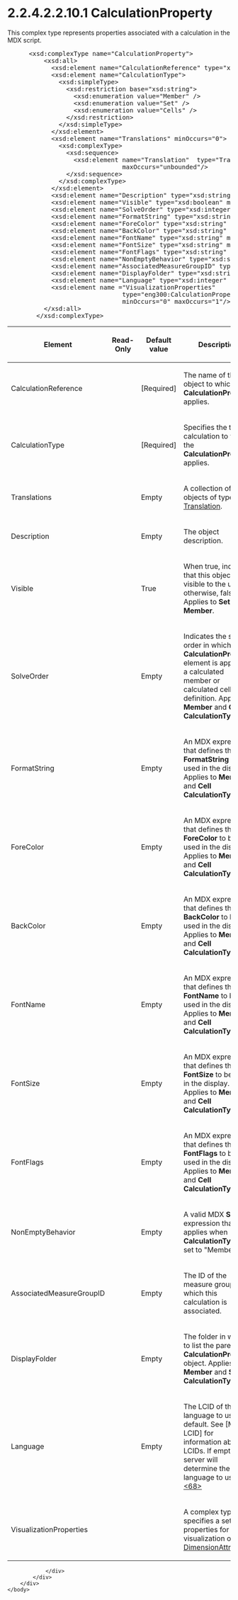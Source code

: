 <html dir="LTR" xmlns:mshelp="http://msdn.microsoft.com/mshelp" xmlns:ddue="http://ddue.schemas.microsoft.com/authoring/2003/5" xmlns:xlink="http://www.w3.org/1999/xlink" xmlns:tool="http://www.microsoft.com/tooltip">
    <head>
        <meta http-equiv="Content-Type" content="text/html; CHARSET=utf-8"></meta>
        <meta name="save" content="history"></meta>
        <title>2.2.4.2.2.10.1 CalculationProperty</title>
        <xml>
            <mshelp:toctitle title="2.2.4.2.2.10.1 CalculationProperty"></mshelp:toctitle>
            <mshelp:rltitle title="[MS-SSAS]: CalculationProperty"></mshelp:rltitle>
            <mshelp:keyword index="A" term="c8972c10-d6ac-4147-ad56-82ba97632999"></mshelp:keyword>
            <mshelp:attr name="DCSext.ContentType" value="open specification"></mshelp:attr>
            <mshelp:attr name="AssetID" value="c8972c10-d6ac-4147-ad56-82ba97632999"></mshelp:attr>
            <mshelp:attr name="TopicType" value="kbRef"></mshelp:attr>
            <mshelp:attr name="DCSext.Title" value="[MS-SSAS]: CalculationProperty" />
        </xml>
    </head>
    <body>
        <div id="header">
            <h1 class="heading">2.2.4.2.2.10.1 CalculationProperty</h1>
        </div>
        <div id="mainSection">
            <div id="mainBody">
                <div id="allHistory" class="saveHistory"></div>
                <div id="sectionSection0" class="section" name="collapseableSection">
                    

<p>This complex type represents properties associated with a
calculation in the MDX script.</p>

<dl>
<dd>
<div><pre> &lt;xsd:complexType name=&quot;CalculationProperty&quot;&gt;
     &lt;xsd:all&gt;
       &lt;xsd:element name=&quot;CalculationReference&quot; type=&quot;xsd:string&quot;/&gt;
       &lt;xsd:element name=&quot;CalculationType&quot;&gt;
         &lt;xsd:simpleType&gt;
           &lt;xsd:restriction base=&quot;xsd:string&quot;&gt;
             &lt;xsd:enumeration value=&quot;Member&quot; /&gt;
             &lt;xsd:enumeration value=&quot;Set&quot; /&gt;
             &lt;xsd:enumeration value=&quot;Cells&quot; /&gt;
           &lt;/xsd:restriction&gt;
         &lt;/xsd:simpleType&gt;
       &lt;/xsd:element&gt;
       &lt;xsd:element name=&quot;Translations&quot; minOccurs=&quot;0&quot;&gt;
         &lt;xsd:complexType&gt;
           &lt;xsd:sequence&gt;
             &lt;xsd:element name=&quot;Translation&quot;  type=&quot;Translation&quot; minOccurs=&quot;0&quot;
                          maxOccurs=&quot;unbounded&quot;/&gt;
           &lt;/xsd:sequence&gt;
         &lt;/xsd:complexType&gt;
       &lt;/xsd:element&gt;
       &lt;xsd:element name=&quot;Description&quot; type=&quot;xsd:string&quot; minOccurs=&quot;0&quot;/&gt;
       &lt;xsd:element name=&quot;Visible&quot; type=&quot;xsd:boolean&quot; minOccurs=&quot;0&quot;/&gt;
       &lt;xsd:element name=&quot;SolveOrder&quot; type=&quot;xsd:integer&quot; minOccurs=&quot;0&quot;/&gt;
       &lt;xsd:element name=&quot;FormatString&quot; type=&quot;xsd:string&quot; minOccurs=&quot;0&quot;/&gt;
       &lt;xsd:element name=&quot;ForeColor&quot; type=&quot;xsd:string&quot; minOccurs=&quot;0&quot;/&gt;
       &lt;xsd:element name=&quot;BackColor&quot; type=&quot;xsd:string&quot; minOccurs=&quot;0&quot;/&gt;
       &lt;xsd:element name=&quot;FontName&quot; type=&quot;xsd:string&quot; minOccurs=&quot;0&quot;/&gt;
       &lt;xsd:element name=&quot;FontSize&quot; type=&quot;xsd:string&quot; minOccurs=&quot;0&quot;/&gt;
       &lt;xsd:element name=&quot;FontFlags&quot; type=&quot;xsd:string&quot; minOccurs=&quot;0&quot;/&gt;
       &lt;xsd:element name=&quot;NonEmptyBehavior&quot; type=&quot;xsd:string&quot; minOccurs=&quot;0&quot;/&gt;
       &lt;xsd:element name=&quot;AssociatedMeasureGroupID&quot; type=&quot;xsd:string&quot; minOccurs=&quot;0&quot;/&gt;
       &lt;xsd:element name=&quot;DisplayFolder&quot; type=&quot;xsd:string&quot; minOccurs=&quot;0&quot;/&gt;
       &lt;xsd:element name=&quot;Language&quot; type=&quot;xsd:integer&quot; minOccurs=&quot;0&quot;/&gt;
       &lt;xsd:element name =&quot;VisualizationProperties&quot; 
                          type=&quot;eng300:CalculationPropertiesVisualizationProperties&quot; 
                          minOccurs=&quot;0&quot; maxOccurs=&quot;1&quot;/&gt;
     &lt;/xsd:all&gt;
   &lt;/xsd:complexType&gt;
</pre></div>
</dd></dl>

<table>
 <thead>
  <tr>
   <th>
   <p>Element</p>
   </th>
   <th>
   <p>Read-Only</p>
   </th>
   <th>
   <p>Default value</p>
   </th>
   <th>
   <p>Description</p>
   </th>
  </tr>
 </thead>
 <tr>
  <td>
  <p>CalculationReference</p>
  </td>
  <td>
  <p> </p>
  </td>
  <td>
  <p>[Required]</p>
  </td>
  <td>
  <p>The name of the object to which the <b>CalculationProperty</b>
  applies.</p>
  </td>
 </tr>
 <tr>
  <td>
  <p>CalculationType</p>
  </td>
  <td>
  <p> </p>
  </td>
  <td>
  <p>[Required]</p>
  </td>
  <td>
  <p>Specifies the type of calculation to which the <b>CalculationProperty</b>
  applies.</p>
  </td>
 </tr>
 <tr>
  <td>
  <p>Translations</p>
  </td>
  <td>
  <p> </p>
  </td>
  <td>
  <p>Empty</p>
  </td>
  <td>
  <p>A collection of objects of type <a href="f98d69b2-210d-4b96-a77c-effa8052b95e.html">Translation</a>.</p>
  </td>
 </tr>
 <tr>
  <td>
  <p>Description</p>
  </td>
  <td>
  <p> </p>
  </td>
  <td>
  <p>Empty</p>
  </td>
  <td>
  <p>The object description.</p>
  </td>
 </tr>
 <tr>
  <td>
  <p>Visible</p>
  </td>
  <td>
  <p> </p>
  </td>
  <td>
  <p>True</p>
  </td>
  <td>
  <p>When true, indicates that this object is visible to
  the user; otherwise, false. Applies to <b>Set</b> and <b>Member</b>.</p>
  </td>
 </tr>
 <tr>
  <td>
  <p>SolveOrder</p>
  </td>
  <td>
  <p> </p>
  </td>
  <td>
  <p>Empty</p>
  </td>
  <td>
  <p>Indicates the solve order in which the <b>CalculationProperty</b>
  element is applied to a calculated member or calculated cell definition.
  Applies to <b>Member</b> and <b>Cell</b> <b>CalculationType</b>.</p>
  </td>
 </tr>
 <tr>
  <td>
  <p>FormatString</p>
  </td>
  <td>
  <p> </p>
  </td>
  <td>
  <p>Empty</p>
  </td>
  <td>
  <p>An MDX expression that defines the <b>FormatString</b>
  to be used in the display. Applies to <b>Member</b> and <b>Cell</b> <b>CalculationType</b>.</p>
  </td>
 </tr>
 <tr>
  <td>
  <p>ForeColor</p>
  </td>
  <td>
  <p> </p>
  </td>
  <td>
  <p>Empty</p>
  </td>
  <td>
  <p>An MDX expression that defines the <b>ForeColor</b> to
  be used in the display. Applies to <b>Member</b> and <b>Cell</b> <b>CalculationType</b>.</p>
  </td>
 </tr>
 <tr>
  <td>
  <p>BackColor</p>
  </td>
  <td>
  <p> </p>
  </td>
  <td>
  <p>Empty</p>
  </td>
  <td>
  <p>An MDX expression that defines the <b>BackColor</b> to
  be used in the display. Applies to <b>Member</b> and <b>Cell</b> <b>CalculationType</b>.</p>
  </td>
 </tr>
 <tr>
  <td>
  <p>FontName</p>
  </td>
  <td>
  <p> </p>
  </td>
  <td>
  <p>Empty</p>
  </td>
  <td>
  <p>An MDX expression that defines the <b>FontName</b> to
  be used in the display. Applies to <b>Member</b> and <b>Cell</b> <b>CalculationType</b>.</p>
  </td>
 </tr>
 <tr>
  <td>
  <p>FontSize</p>
  </td>
  <td>
  <p> </p>
  </td>
  <td>
  <p>Empty</p>
  </td>
  <td>
  <p>An MDX expression that defines the <b>FontSize</b> to
  be used in the display. Applies to <b>Member</b> and <b>Cell</b> <b>CalculationType</b>.</p>
  </td>
 </tr>
 <tr>
  <td>
  <p>FontFlags</p>
  </td>
  <td>
  <p> </p>
  </td>
  <td>
  <p>Empty</p>
  </td>
  <td>
  <p>An MDX expression that defines the <b>FontFlags</b> to
  be used in the display. Applies to <b>Member</b> and <b>Cell</b> <b>CalculationType</b>.</p>
  </td>
 </tr>
 <tr>
  <td>
  <p>NonEmptyBehavior</p>
  </td>
  <td>
  <p> </p>
  </td>
  <td>
  <p>Empty</p>
  </td>
  <td>
  <p>A valid MDX <b>Set</b> expression that only applies
  when <b>CalculationType</b> is set to &quot;Member&quot;.</p>
  </td>
 </tr>
 <tr>
  <td>
  <p>AssociatedMeasureGroupID</p>
  </td>
  <td>
  <p> </p>
  </td>
  <td>
  <p>Empty</p>
  </td>
  <td>
  <p>The ID of the measure group with which this
  calculation is associated.</p>
  </td>
 </tr>
 <tr>
  <td>
  <p>DisplayFolder</p>
  </td>
  <td>
  <p> </p>
  </td>
  <td>
  <p>Empty</p>
  </td>
  <td>
  <p>The folder in which to list the parent <b>CalculationProperty</b>
  object. Applies to <b>Member</b> and <b>Set</b> <b>CalculationType</b>.</p>
  </td>
 </tr>
 <tr>
  <td>
  <p>Language</p>
  </td>
  <td>
  <p> </p>
  </td>
  <td>
  <p>Empty</p>
  </td>
  <td>
  <p>The LCID of the language to use by default. See <mshelp:link keywords="70feba9f-294e-491e-b6eb-56532684c37f" tabindex="0">[MS-LCID]</mshelp:link>
  for information about LCIDs. If empty, the server will determine the language
  to use.<a id="Appendix_A_Target_68"></a><a href="b9ac4859-2662-44ca-b131-9addd8b953dc.html#Appendix_A_68" aria-label="Product behavior note 68">&lt;68&gt;</a></p>
  </td>
 </tr>
 <tr>
  <td>
  <p>VisualizationProperties</p>
  </td>
  <td>
  <p> </p>
  </td>
  <td>
  <p> </p>
  </td>
  <td>
  <p>A complex type that specifies a set of properties for
  visualization of the <a href="2865fe4f-5fbb-4ae6-b0cf-811b32b4a139.html">DimensionAttribute</a>.</p>
  </td>
 </tr>
</table>

<p> </p>


                </div>
            </div>
        </div>
    </body>
</html>